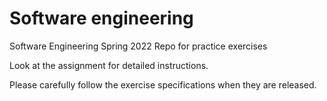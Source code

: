 # Software engineering
Software Engineering Spring 2022 Repo for practice exercises

Look at the assignment for detailed instructions. 

Please carefully follow the exercise specifications when they are released.
